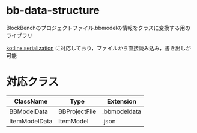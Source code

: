 # bb-data-structure

BlockBenchのプロジェクトファイル.bbmodelの情報をクラスに変換する用のライブラリ

[kotlinx.serialization](https://github.com/Kotlin/kotlinx.serialization) に対応しており，ファイルから直接読み込み，書き出しが可能

# 対応クラス

| ClassName     | Type          | Extension    |
| ------------- | ------------- | ------------ |
| BBModelData   | BBProjectFile | .bbmodeldata |
| ItemModelData | ItemModel     | .json        |
